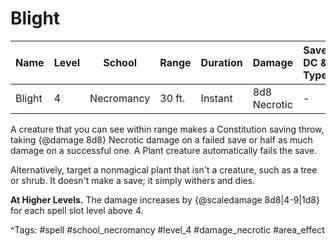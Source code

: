 # Blight

| Name | Level | School | Range | Duration | Damage | Save DC & Type |
|------|-------|--------|-------|----------|--------|----------------|
| Blight | 4 | Necromancy | 30 ft. | Instant | 8d8 Necrotic | - |

A creature that you can see within range makes a Constitution saving throw, taking {@damage 8d8} Necrotic damage on a failed save or half as much damage on a successful one. A Plant creature automatically fails the save.

Alternatively, target a nonmagical plant that isn't a creature, such as a tree or shrub. It doesn't make a save; it simply withers and dies.

**At Higher Levels.** The damage increases by {@scaledamage 8d8|4-9|1d8} for each spell slot level above 4.

^Tags: #spell #school_necromancy #level_4 #damage_necrotic #area_effect